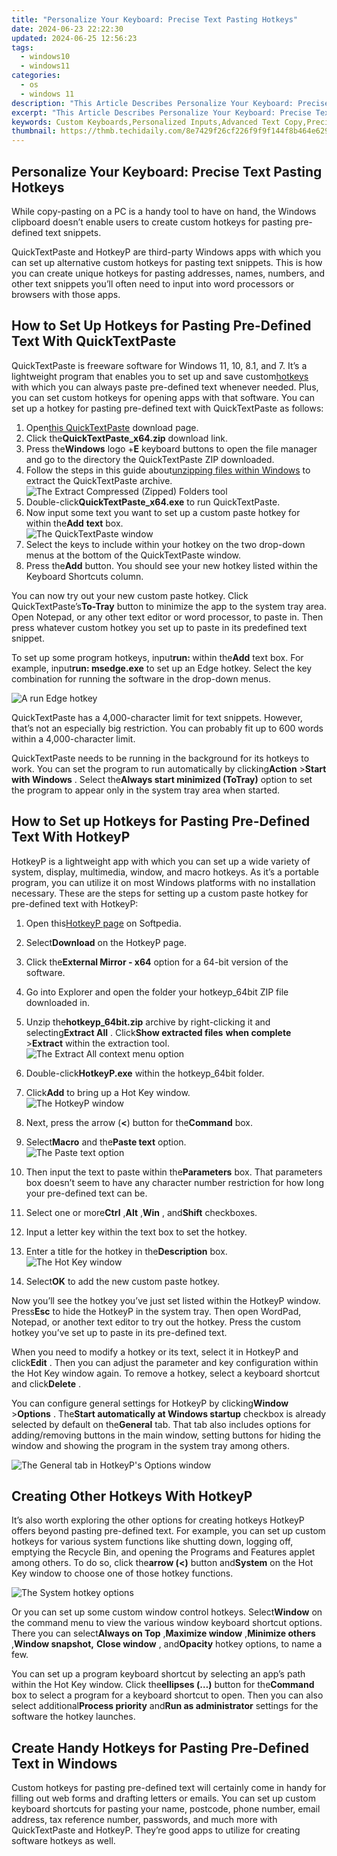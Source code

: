 ```yaml
---
title: "Personalize Your Keyboard: Precise Text Pasting Hotkeys"
date: 2024-06-23 22:22:30
updated: 2024-06-25 12:56:23
tags:
  - windows10
  - windows11
categories:
  - os
  - windows 11
description: "This Article Describes Personalize Your Keyboard: Precise Text Pasting Hotkeys"
excerpt: "This Article Describes Personalize Your Keyboard: Precise Text Pasting Hotkeys"
keywords: Custom Keyboards,Personalized Inputs,Advanced Text Copy,Precision Pasting Keys,User-Specific Shortcuts,Tailored Typing Tools,Hotkey Enhancements
thumbnail: https://thmb.techidaily.com/8e7429f26cf226f9f9f144f8b464e629b87419e8b1e2596cca527bf6aeb943f1.jpg
---
```


## Personalize Your Keyboard: Precise Text Pasting Hotkeys

 While copy-pasting on a PC is a handy tool to have on hand, the Windows clipboard doesn’t enable users to create custom hotkeys for pasting pre-defined text snippets.

 QuickTextPaste and HotkeyP are third-party Windows apps with which you can set up alternative custom hotkeys for pasting text snippets. This is how you can create unique hotkeys for pasting addresses, names, numbers, and other text snippets you’ll often need to input into word processors or browsers with those apps.

## How to Set Up Hotkeys for Pasting Pre-Defined Text With QuickTextPaste

 QuickTextPaste is freeware software for Windows 11, 10, 8.1, and 7\. It’s a lightweight program that enables you to set up and save custom[hotkeys](https://www.makeuseof.com/what-is-a-hotkey-how-to-make-custom/) with which you can always paste pre-defined text whenever needed. Plus, you can set custom hotkeys for opening apps with that software. You can set up a hotkey for pasting pre-defined text with QuickTextPaste as follows:

1. Open[this QuickTextPaste](https://www.softwareok.com/?Download=QuickTextPaste) download page.
2. Click the**QuickTextPaste\_x64.zip** download link.
3. Press the**Windows** logo +**E** keyboard buttons to open the file manager and go to the directory the QuickTextPaste ZIP downloaded.
4. Follow the steps in this guide about[unzipping files within Windows](https://www.makeuseof.com/unzip-files-windows-10/) to extract the QuickTextPaste archive.  
![The Extract Compressed (Zipped) Folders tool](https://static1.makeuseofimages.com/wordpress/wp-content/uploads/2023/04/extract-compressed-window.jpg)
5. Double-click**QuickTextPaste\_x64.exe** to run QuickTextPaste.
6. Now input some text you want to set up a custom paste hotkey for within the**Add** **text** box.  
![The QuickTextPaste window](https://static1.makeuseofimages.com/wordpress/wp-content/uploads/2023/04/the-quicktextpaste-window.jpg)
7. Select the keys to include within your hotkey on the two drop-down menus at the bottom of the QuickTextPaste window.
8. Press the**Add** button. You should see your new hotkey listed within the Keyboard Shortcuts column.

 You can now try out your new custom paste hotkey. Click QuickTextPaste’s**To-Tray** button to minimize the app to the system tray area. Open Notepad, or any other text editor or word processor, to paste in. Then press whatever custom hotkey you set up to paste in its predefined text snippet.

 To set up some program hotkeys, input**run: <application file name>** within the**Add** text box. For example, input**run: msedge.exe** to set up an Edge hotkey. Select the key combination for running the software in the drop-down menus.

![A run Edge hotkey](https://static1.makeuseofimages.com/wordpress/wp-content/uploads/2023/04/run-edge-hotkey.jpg)

 QuickTextPaste has a 4,000-character limit for text snippets. However, that’s not an especially big restriction. You can probably fit up to 600 words within a 4,000-character limit.

 QuickTextPaste needs to be running in the background for its hotkeys to work. You can set the program to run automatically by clicking**Action** \>**Start** **with Windows** . Select the**Always start minimized (ToTray)** option to set the program to appear only in the system tray area when started.

## How to Set up Hotkeys for Pasting Pre-Defined Text With HotkeyP

 HotkeyP is a lightweight app with which you can set up a wide variety of system, display, multimedia, window, and macro hotkeys. As it’s a portable program, you can utilize it on most Windows platforms with no installation necessary. These are the steps for setting up a custom paste hotkey for pre-defined text with HotkeyP:

1. Open this[HotkeyP page](https://www.softpedia.com/get/System/OS-Enhancements/HotkeyP.shtml) on Softpedia.
2. Select**Download** on the HotkeyP page.
3. Click the**External Mirror - x64** option for a 64-bit version of the software.
4. Go into Explorer and open the folder your hotkeyp\_64bit ZIP file downloaded in.
5. Unzip the**hotkeyp\_64bit.zip** archive by right-clicking it and selecting**Extract All** . Click**Show extracted files** **when complete** \>**Extract** within the extraction tool.  
![The Extract All context menu option](https://static1.makeuseofimages.com/wordpress/wp-content/uploads/2023/04/extract-all-option.jpg)

1. Double-click**HotkeyP.exe** within the hotkeyp\_64bit folder.
2. Click**Add** to bring up a Hot Key window.  
![The HotkeyP window](https://static1.makeuseofimages.com/wordpress/wp-content/uploads/2023/04/hotkeyp.jpg)
3. Next, press the arrow (**<**) button for the**Command** box.
4. Select**Macro** and the**Paste text** option.  
![The Paste text option](https://static1.makeuseofimages.com/wordpress/wp-content/uploads/2023/04/paste-text-option.jpg)
5. Then input the text to paste within the**Parameters** box. That parameters box doesn’t seem to have any character number restriction for how long your pre-defined text can be.
6. Select one or more**Ctrl** ,**Alt** ,**Win** , and**Shift** checkboxes.
7. Input a letter key within the text box to set the hotkey.
8. Enter a title for the hotkey in the**Description** box.  
![The Hot Key window](https://static1.makeuseofimages.com/wordpress/wp-content/uploads/2023/04/hot-key-window.jpg)
9. Select**OK** to add the new custom paste hotkey.

 Now you’ll see the hotkey you’ve just set listed within the HotkeyP window. Press**Esc** to hide the HotkeyP in the system tray. Then open WordPad, Notepad, or another text editor to try out the hotkey. Press the custom hotkey you’ve set up to paste in its pre-defined text.

 When you need to modify a hotkey or its text, select it in HotkeyP and click**Edit** . Then you can adjust the parameter and key configuration within the Hot Key window again. To remove a hotkey, select a keyboard shortcut and click**Delete** .

 You can configure general settings for HotkeyP by clicking**Window** \>**Options** . The**Start automatically at Windows startup** checkbox is already selected by default on the**General** tab. That tab also includes options for adding/removing buttons in the main window, setting buttons for hiding the window and showing the program in the system tray among others.

![The General tab in HotkeyP's Options window](https://static1.makeuseofimages.com/wordpress/wp-content/uploads/2023/04/the-general-tab.jpg)

## Creating Other Hotkeys With HotkeyP

 It’s also worth exploring the other options for creating hotkeys HotkeyP offers beyond pasting pre-defined text. For example, you can set up custom hotkeys for various system functions like shutting down, logging off, emptying the Recycle Bin, and opening the Programs and Features applet among others. To do so, click the**arrow (<)** button and**System** on the Hot Key window to choose one of those hotkey functions.

![The System hotkey options](https://static1.makeuseofimages.com/wordpress/wp-content/uploads/2023/04/system-hotkey-options.jpg)

 Or you can set up some custom window control hotkeys. Select**Window** on the command menu to view the various window keyboard shortcut options. There you can select**Always on Top** ,**Maximize window** ,**Minimize others** ,**Window snapshot,** **Close window** , and**Opacity** hotkey options, to name a few.

 You can set up a program keyboard shortcut by selecting an app’s path within the Hot Key window. Click the**ellipses (…)** button for the**Command** box to select a program for a keyboard shortcut to open. Then you can also select additional**Process priority** and**Run as administrator** settings for the software the hotkey launches.

## Create Handy Hotkeys for Pasting Pre-Defined Text in Windows

 Custom hotkeys for pasting pre-defined text will certainly come in handy for filling out web forms and drafting letters or emails. You can set up custom keyboard shortcuts for pasting your name, postcode, phone number, email address, tax reference number, passwords, and much more with QuickTextPaste and HotkeyP. They’re good apps to utilize for creating software hotkeys as well.

<ins class="adsbygoogle"
     style="display:block"
     data-ad-format="autorelaxed"
     data-ad-client="ca-pub-7571918770474297"
     data-ad-slot="1223367746"></ins>



<ins class="adsbygoogle"
     style="display:block"
     data-ad-client="ca-pub-7571918770474297"
     data-ad-slot="8358498916"
     data-ad-format="auto"
     data-full-width-responsive="true"></ins>
